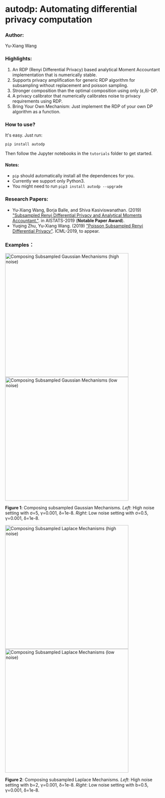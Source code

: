 # autodp: Automating differential privacy computation

### Author: 
Yu-Xiang Wang

### Highlights:

1. An RDP (Renyi Differential Privacy) based analytical Moment Accountant implementation that is numerically stable.
2. Supports privacy amplification for generic RDP algorithm for subsampling without replacement and poisson sampling.
3. Stronger composition than the optimal composition using only (&epsilon;,&delta;)-DP.
4. A privacy calibrator that numerically calibrates noise to privacy requirements using RDP.
5. Bring Your Own Mechanism:  Just implement the RDP of your own DP algorithm as a function.

### How to use?

It's easy. Just run:
```
pip install autodp
```
Then follow the Jupyter notebooks in the `tutorials` folder to get started.

#### Notes:
* ```pip``` should automatically install all the dependences for you.
* Currently we support only Python3. 
* You might need to run ```pip3 install autodp --upgrade```

### Research Papers:

  * Yu-Xiang Wang, Borja Balle, and Shiva Kasiviswanathan. (2019) ["Subsampled Renyi Differential Privacy and Analytical Moments Accountant."](https://arxiv.org/abs/1808.00087). in AISTATS-2019  (**Notable Paper Award**).
  * Yuqing Zhu, Yu-Xiang Wang. (2019) ["Poisson Subsampled Renyi Differential Privacy"](). ICML-2019, to appear.

### Examples：


<img src="https://github.com/yuxiangw/autodp/blob/master/figures/gaussian_compose_mean.png" alt="Composing Subsampled Gaussian Mechanisms (high noise)" width="400x"/><img src="https://github.com/yuxiangw/autodp/blob/master/figures/LN_gaussian_compose_mean.png" alt="Composing Subsampled Gaussian Mechanisms (low noise)" width="400x"/>

**Figure 1**: Composing subsampled Gaussian Mechanisms. *Left*: High noise setting with &sigma;=5, &gamma;=0.001, &delta;=1e-8.  *Right*: Low noise setting with &sigma;=0.5, &gamma;=0.001, &delta;=1e-8.


<img src="https://github.com/yuxiangw/autodp/blob/master/figures/laplace_compose_mean.png" alt="Composing Subsampled Laplace Mechanisms (high noise)" width="400x"/><img src="https://github.com/yuxiangw/autodp/blob/master/figures/LN_laplace_compose_mean.png" alt="Composing Subsampled Laplace Mechanisms (low noise)" width="400x"/>

**Figure 2**: Composing subsampled Laplace Mechanisms. *Left*: High noise setting with b=2, &gamma;=0.001, &delta;=1e-8.  *Right*: Low noise setting with b=0.5, &gamma;=0.001, &delta;=1e-8.

